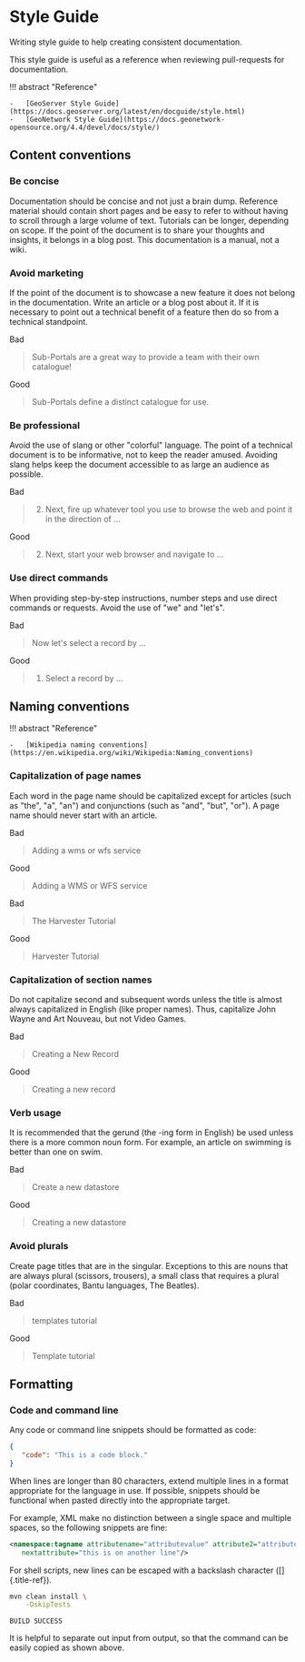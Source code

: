 # Style Guide

Writing style guide to help creating consistent documentation.

This style guide is useful as a reference when reviewing pull-requests for documentation.

!!! abstract "Reference"

    -   [GeoServer Style Guide](https://docs.geoserver.org/latest/en/docguide/style.html)
    -   [GeoNetwork Style Guide](https://docs.geonetwork-opensource.org/4.4/devel/docs/style/)

## Content conventions

### Be concise

Documentation should be concise and not just a brain dump. Reference material should contain short pages and be easy to refer to without having to scroll through a large volume of text. Tutorials can be longer, depending on scope. If the point of the document is to share your thoughts and insights, it belongs in a blog post. This documentation is a manual, not a wiki.

### Avoid marketing

If the point of the document is to showcase a new feature it does not belong in the documentation. Write an article or a blog post about it. If it is necessary to point out a technical benefit of a feature then do so from a technical standpoint.

Bad

> Sub-Portals are a great way to provide a team with their own catalogue!

Good

> Sub-Portals define a distinct catalogue for use.

### Be professional

Avoid the use of slang or other "colorful" language. The point of a technical document is to be informative, not to keep the reader amused. Avoiding slang helps keep the document accessible to as large an audience as possible.

Bad

> 2.  Next, fire up whatever tool you use to browse the web and point it in the direction of \...

Good

> 2.  Next, start your web browser and navigate to \...

### Use direct commands

When providing step-by-step instructions, number steps and use direct commands or requests. Avoid the use of "we" and "let's".

Bad

> Now let's select a record by \...

Good

> 1.  Select a record by \...

## Naming conventions

!!! abstract "Reference"

    -   [Wikipedia naming conventions](https://en.wikipedia.org/wiki/Wikipedia:Naming_conventions)

### Capitalization of page names

Each word in the page name should be capitalized except for articles (such as "the", "a", "an") and conjunctions (such as "and", "but", "or"). A page name should never start with an article.

Bad

> Adding a wms or wfs service

Good

> Adding a WMS or WFS service

Bad

> The Harvester Tutorial

Good

> Harvester Tutorial

### Capitalization of section names

Do not capitalize second and subsequent words unless the title is almost always capitalized in English (like proper names). Thus, capitalize John Wayne and Art Nouveau, but not Video Games.

Bad

> Creating a New Record

Good

> Creating a new record

### Verb usage

It is recommended that the gerund (the -ing form in English) be used unless there is a more common noun form. For example, an article on swimming is better than one on swim.

Bad

> Create a new datastore

Good

> Creating a new datastore

### Avoid plurals

Create page titles that are in the singular. Exceptions to this are nouns that are always plural (scissors, trousers), a small class that requires a plural (polar coordinates, Bantu languages, The Beatles).

Bad

> templates tutorial

Good

> Template tutorial

## Formatting

### Code and command line

Any code or command line snippets should be formatted as code:

``` json
{
   "code": "This is a code block."
}
```

When lines are longer than 80 characters, extend multiple lines in a format appropriate for the language in use. If possible, snippets should be functional when pasted directly into the appropriate target.

For example, XML make no distinction between a single space and multiple spaces, so the following snippets are fine:

``` xml
<namespace:tagname attributename="attributevalue" attribute2="attributevalue"
   nextattribute="this is on another line"/>
```

For shell scripts, new lines can be escaped with a backslash character ([]{.title-ref}).

``` bash
mvn clean install \
    -DskipTests
```

    BUILD SUCCESS

It is helpful to separate out input from output, so that the command can be easily copied as shown above.
